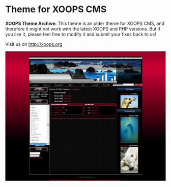 # Theme for XOOPS CMS 
 
**XOOPS Theme Archive:** This theme is an older theme for XOOPS CMS, and therefore it might not work with the latest XOOPS and PHP versions.
But if you like it, please feel free to modify it and submit your fixes back to us!
 
Visit us on http://xoops.org
 
![Theme Preview](/large_max_75453_d82a4.jpg) 
